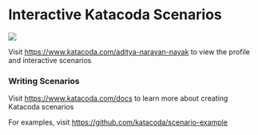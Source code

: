 # Interactive Katacoda Scenarios

[![](http://shields.katacoda.com/katacoda/aditya-narayan-nayak/count.svg)](https://www.katacoda.com/aditya-narayan-nayak "Get your profile on Katacoda.com")

Visit https://www.katacoda.com/aditya-narayan-nayak to view the profile and interactive scenarios

### Writing Scenarios
Visit https://www.katacoda.com/docs to learn more about creating Katacoda scenarios

For examples, visit https://github.com/katacoda/scenario-example
